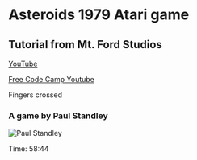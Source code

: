 # Asteroids 1979 Atari game

## Tutorial from Mt. Ford Studios

[YouTube](https://www.youtube.com/channel/UCYGcMtRTLWQHgLq4V3bP3sA)

[Free Code Camp Youtube](https://www.youtube.com/watch?v=H9CSWMxJx84)

Fingers crossed

### A game by Paul Standley

![Paul Standley](http://res.cloudinary.com/pieol2/image/upload/v1520181069/whiteHotName.png)

Time: 58:44